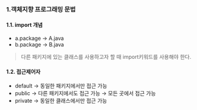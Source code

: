 ### 1.객체지향 프로그래밍 문법
#### 1.1. import 개념
- a.package → A.java
- b.package → B.java
> 다른 패키지에 있는 클래스를 사용하고자 할 때 import키워드를 사용해야 한다.

#### 1.2. 접근제어자
- default → 동일한 패키지에서만 접근 가능
- public → 다른 패키지에서도 접근 가능 → 모든 곳에서 접근 가능
- private → 동일한 클래스에서만 접근 가능